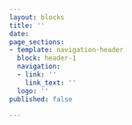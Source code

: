 ```yaml
---
layout: blocks
title: ''
date: 
page_sections:
- template: navigation-header
  block: header-1
  navigation:
  - link: ''
    link_text: ''
  logo: ''
published: false

---
```

